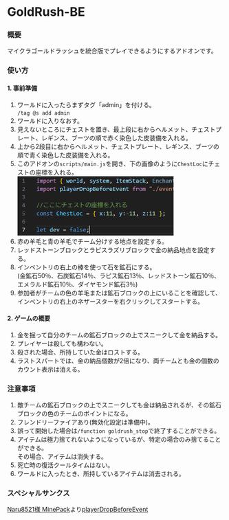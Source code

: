 # GoldRush-BE

### 概要
マイクラゴールドラッシュを統合版でプレイできるようにするアドオンです。

### 使い方
#### 1. 事前準備
   1. ワールドに入ったらまずタグ「admin」を付ける。<br>
   ` /tag @s add admin `
   2. ワールドに入りなおす。
   3. 見えないところにチェストを置き、最上段に右からヘルメット、チェストプレート、レギンス、ブーツの順で赤く染色した皮装備を入れる。
   4. 上から2段目に右からヘルメット、チェストプレート、レギンス、ブーツの順で青く染色した皮装備を入れる。
   5. このアドオンの` scripts/main.js `を開き、下の画像のように` ChestLoc `にチェストの座標を入れる。
      **![ChestLoc](images/ChestLoc.png)**
   6. 赤の羊毛と青の羊毛でチーム分けする地点を設定する。
   7. レッドストーンブロックとラピスラズリブロックで金の納品地点を設定する。
   8. インベントリの右上の棒を使って石を鉱石にする。<br>
   (金鉱石50％、石炭鉱石14％、ラピス鉱石13％、レッドストーン鉱石10％、エメラルド鉱石10％、ダイヤモンド鉱石3％)
   9. 参加者がチームの色の羊毛または鉱石ブロックの上にいることを確認して、インベントリの右上のネザースターを右クリックしてスタートする。
#### **2. ゲームの概要**<br>
   1. 金を掘って自分のチームの鉱石ブロックの上でスニークして金を納品する。
   2. プレイヤーは殺しても構わない。
   3. 殺された場合、所持していた金はロストする。
   4. ラストスパートでは、金の納品個数が2倍になり、両チームとも金の個数のカウント表示は消える。

### 注意事項
   1. 敵チームの鉱石ブロックの上でスニークしても金は納品されるが、その鉱石ブロックの色のチームのポイントになる。
   2. フレンドリーファイアあり(無効化設定は準備中)。
   3. 誤って開始した場合は` /function goldrush_stop `で終了することができる。
   4. アイテムは極力捨てれないようになっているが、特定の場合のみ捨てることができる。<br>
      その場合、アイテムは消失する。
   5. 死亡時の復活クールタイムはない。
   6. ワールドに入ったとき、所持しているアイテムは消去される。

### スペシャルサンクス
[Naru8521様 MinePack](https://github.com/Naru8521/MinePack)より[playerDropBeforeEvent](https://github.com/Naru8521/MinePack/blob/main/scripts/events/playerDropBeforeEvent.js)
